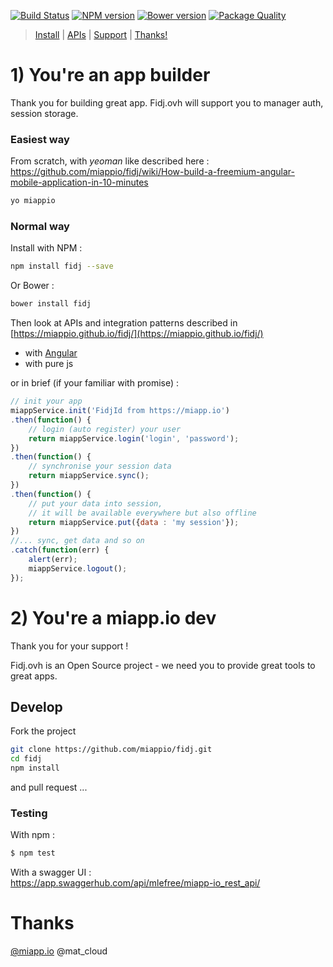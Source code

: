 
[![Build Status](https://travis-ci.org/miappio/fidj.svg?branch=master)](https://travis-ci.org/miappio/fidj) 
[![NPM version](https://badge.fury.io/js/fidj.svg)](https://www.npmjs.com/package/fidj) 
[![Bower version](https://badge.fury.io/bo/fidj.svg)](https://libraries.io/bower/fidj)
[![Package Quality](http://npm.packagequality.com/badge/fidj.png)](http://packagequality.com/#?package=fidj)

> [Install](https://github.com/miappio/fidj#install) | [APIs](https://miappio.github.io/fidj) | [Support](https://github.com/miappio/fidj#develop) | [Thanks!](https://github.com/miappio/fidj#thanks)


# 1) You're an app builder
Thank you for building great app. 
Fidj.ovh will support you to manager auth, session storage.

### Easiest way

From scratch, with *yeoman* like described here : https://github.com/miappio/fidj/wiki/How-build-a-freemium-angular-mobile-application-in-10-minutes
```bash
yo miappio
``` 

### Normal way

Install with NPM :
```bash
npm install fidj --save
```
Or Bower :
```bash
bower install fidj
```

Then look at APIs and integration patterns described in [https://miappio.github.io/fidj/](https://miappio.github.io/fidj/)
- with [Angular](https://miappio.github.io/fidj/classes/miappservice.html)
- with pure js

or in brief (if your familiar with promise) :
```js
// init your app
miappService.init('FidjId from https://miapp.io')
.then(function() {
    // login (auto register) your user
    return miappService.login('login', 'password');
})
.then(function() {
    // synchronise your session data
    return miappService.sync();
})
.then(function() {
    // put your data into session, 
    // it will be available everywhere but also offline
    return miappService.put({data : 'my session'});
})
//... sync, get data and so on
.catch(function(err) {
    alert(err);
    miappService.logout();
});

```


# 2) You're a miapp.io dev
Thank you for your support !

Fidj.ovh is an Open Source project - we need you to provide great tools to great apps.

## Develop

Fork the project
```bash
git clone https://github.com/miappio/fidj.git
cd fidj
npm install
```
and pull request ...

### Testing

With npm :
```bash
$ npm test
```

With a swagger UI :  
https://app.swaggerhub.com/api/mlefree/miapp-io_rest_api/


# Thanks

[@miapp.io](https://miapp.io) @mat_cloud 
 
